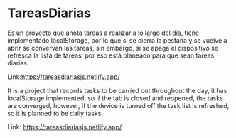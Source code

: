 # TareasDiarias

Es un proyecto que anota tareas a realizar a lo largo del día, tiene implementado localStorage, por lo que si se cierra la pestaña y se vuelve a abrir se convervan las tareas, sin embargo,
si se apaga el dispositivo se refresca la lista de tareas, por eso está planeado para que sean tareas diarias.

Link:https://tareasdiariasjs.netlify.app/


It is a project that records tasks to be carried out throughout the day, it has localStorage implemented, so if the tab is closed and reopened, the tasks are converged, however,
if the device is turned off the task list is refreshed, so it is planned to be daily tasks.

Link: https://tareasdiariasjs.netlify.app/
